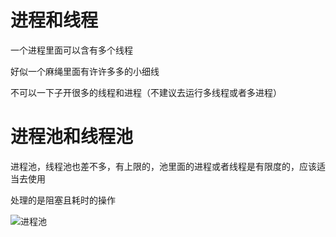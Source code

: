 # 进程和线程

一个进程里面可以含有多个线程

好似一个麻绳里面有许许多多的小细线

不可以一下子开很多的线程和进程（不建议去运行多线程或者多进程）

# 进程池和线程池

进程池，线程池也差不多，有上限的，池里面的进程或者线程是有限度的，应该适当去使用

处理的是阻塞且耗时的操作

![进程池](https://img-blog.csdn.net/20181008202713435?watermark/2/text/aHR0cHM6Ly9ibG9nLmNzZG4ubmV0L3dlaXhpbl80MjIzMzYyOQ==/font/5a6L5L2T/fontsize/400/fill/I0JBQkFCMA==/dissolve/70)

